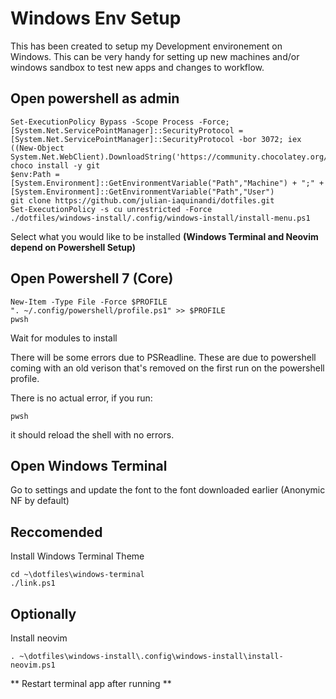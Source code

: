 # Windows Env Setup

This has been created to setup my Development environement on Windows. This can be very handy for setting up new machines and/or windows sandbox to test new apps and changes to workflow. 

## Open powershell as admin

```
Set-ExecutionPolicy Bypass -Scope Process -Force; [System.Net.ServicePointManager]::SecurityProtocol = [System.Net.ServicePointManager]::SecurityProtocol -bor 3072; iex ((New-Object System.Net.WebClient).DownloadString('https://community.chocolatey.org/install.ps1'))
choco install -y git
$env:Path = [System.Environment]::GetEnvironmentVariable("Path","Machine") + ";" + [System.Environment]::GetEnvironmentVariable("Path","User") 
git clone https://github.com/julian-iaquinandi/dotfiles.git
Set-ExecutionPolicy -s cu unrestricted -Force
./dotfiles/windows-install/.config/windows-install/install-menu.ps1
```
Select what you would like to be installed **(Windows Terminal and Neovim depend on Powershell Setup)**

## Open Powershell 7 (Core)
```
New-Item -Type File -Force $PROFILE
". ~/.config/powershell/profile.ps1" >> $PROFILE
pwsh
```

Wait for modules to install 

There will be some errors due to PSReadline. These are due to powershell coming with an old verison that's removed on the first run on the powershell profile.

There is no actual error, if you run:

```
pwsh
```

it should reload the shell with no errors.


## Open Windows Terminal
Go to settings and update the font to the font downloaded earlier (Anonymic NF by default)



## Reccomended

Install Windows Terminal Theme
```
cd ~\dotfiles\windows-terminal
./link.ps1
```

## Optionally

Install neovim
```
. ~\dotfiles\windows-install\.config\windows-install\install-neovim.ps1
```


** Restart terminal app after running **
